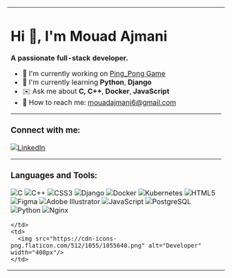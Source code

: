 <table>
  <tr>
    <td>
      
# Hi 👋, I'm Mouad Ajmani

**A passionate full-stack developer.**

- 🎯 I'm currently working on [Ping_Pong Game](#)
- 🌱 I'm currently learning **Python**, **Django**
- ✉️ Ask me about **C, C++**, **Docker**, **JavaScript**
- 💬 How to reach me: [mouadajmani6@gmail.com](mailto:mouadajmani6@gmail.com)

---

### Connect with me:

[![LinkedIn](https://img.icons8.com/color/48/000000/linkedin.png)](https://www.linkedin.com)

---

### Languages and Tools:
<p align="left">
  <img src="https://img.icons8.com/fluency/48/000000/c-programming.png" alt="C"/>
  <img src="https://img.icons8.com/color/48/000000/c-plus-plus-logo.png" alt="C++"/>
  <img src="https://img.icons8.com/ios-filled/50/000000/css3.png" alt="CSS3"/>
  <img src="https://img.icons8.com/color/48/000000/django.png" alt="Django"/>
  <img src="https://img.icons8.com/color/48/000000/docker.png" alt="Docker"/>
  <img src="https://img.icons8.com/color/48/000000/kubernetes.png" alt="Kubernetes"/>
  <img src="https://img.icons8.com/color/48/000000/html-5--v1.png" alt="HTML5"/>
  <img src="https://img.icons8.com/color/48/000000/figma.png" alt="Figma"/>
  <img src="https://img.icons8.com/color/48/000000/adobe-illustrator.png" alt="Adobe Illustrator"/>
  <img src="https://img.icons8.com/color/48/000000/javascript--v1.png" alt="JavaScript"/>
  <img src="https://img.icons8.com/color/48/000000/postgreesql.png" alt="PostgreSQL"/>
  <img src="https://img.icons8.com/color/48/000000/python--v1.png" alt="Python"/>
  <img src="https://img.icons8.com/color/48/000000/nginx.png" alt="Nginx"/>
</p>

    </td>
    <td>
      <img src="https://cdn-icons-png.flaticon.com/512/1055/1055640.png" alt="Developer" width="400px"/>
    </td>
  </tr>
</table>
